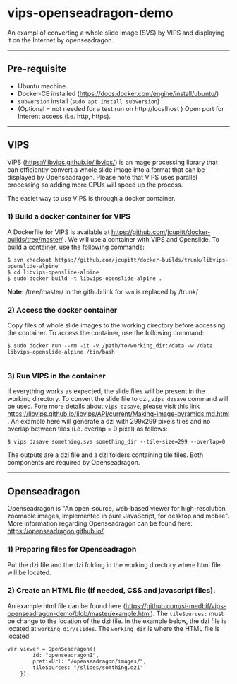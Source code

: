 # vips-openseadragon-demo
An exampl of converting a whole slide image (SVS) by VIPS and displaying it on the Internet by openseadragon.

***
## Pre-requisite
- Ubuntu machine
- Docker-CE installed (https://docs.docker.com/engine/install/ubuntu/)
- `subversion` install (`sudo apt install subversion`)
- (Optional = not needed for a test run on http://localhost ) Open port for Interent access (i.e. http, https). 

***
## VIPS
VIPS (https://libvips.github.io/libvips/) is an mage processing library that can efficiently convert a whole slide image into a format that can be displayed by Openseadragon. Please note that VIPS uses parallel processing so adding more CPUs will speed up the process. 

The easiet way to use VIPS is through a docker container.

### 1) Build a docker container for VIPS
A Dockerfile for VIPS is available at https://github.com/jcupitt/docker-builds/tree/master/ . We will use a container with VIPS and Openslide. To build a container, use the following commands:

```
$ svn checkout https://github.com/jcupitt/docker-builds/trunk/libvips-openslide-alpine
$ cd libvips-openslide-alpine
$ sudo docker build -t libvips-openslide-alpine .
```
**Note:** /tree/master/ in the github link for `svn` is replaced by /trunk/

### 2) Access the docker container
Copy files of whole slide images to the working directory before accessing the container. To access the container, use the following command:
```
$ sudo docker run --rm -it -v /path/to/working_dir:/data -w /data libvips-openslide-alpine /bin/bash
 
```
### 3) Run VIPS in the container
If everything works as expected, the slide files will be present in the working directory. To convert the slide file to dzi, `vips dzsave` command will be used. Fore more details about `vips dzsave`, please visit this link https://libvips.github.io/libvips/API/current/Making-image-pyramids.md.html . An example here will generate a dzi with 299x299 pixels tiles and no overlap between tiles (i.e. overlap = 0 pixel) as follows:
```
$ vips dzsave something.svs something_dir --tile-size=299 --overlap=0
```
The outputs are a dzi file and a dzi folders containing tile files. Both components are required by Openseadragon.

***
## Openseadragon

Openseadragon is "An open-source, web-based viewer for high-resolution zoomable images, implemented in pure JavaScript, for desktop and mobile". More information regarding Openseadragon can be found here: https://openseadragon.github.io/

### 1) Preparing files for Openseadragon
Put the dzi file and the dzi folding in the working directory where html file will be located.

### 2) Create an HTML file (if needed, CSS and javascript files).
An example html file can be found here (https://github.com/si-medbif/vips-openseadragon-demo/blob/master/example.html). The `tileSources:` must be change to the location of the dzi file. In the example below, the dzi file is located at `working_dir/slides`. The `working_dir` is where the HTML file is located.

```
var viewer = OpenSeadragon({
        id: "openseadragon1",
        prefixUrl: "/openseadragon/images/",
        tileSources: "/slides/somthing.dzi"
    });

```
